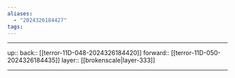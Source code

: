 ```yaml
---
aliases:
  - "2024326184427"
tags:
---
```




***

up:: 
back:: [[terror-11D-048-2024326184420]]
forward:: [[terror-11D-050-2024326184435]]
layer:: [[brokenscale|layer-333]]

***
